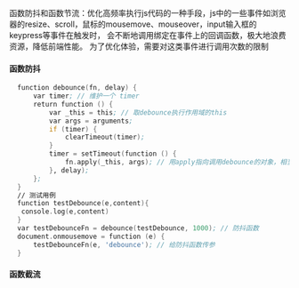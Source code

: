 函数防抖和函数节流：优化高频率执行js代码的一种手段，js中的一些事件如浏览器的resize、scroll，鼠标的mousemove、mouseover，input输入框的keypress等事件在触发时，
会不断地调用绑定在事件上的回调函数，极大地浪费资源，降低前端性能。
为了优化体验，需要对这类事件进行调用次数的限制

#### 函数防抖 
````asm
  function debounce(fn, delay) {
      var timer; // 维护一个 timer
      return function () {
          var _this = this; // 取debounce执行作用域的this
          var args = arguments;
          if (timer) {
              clearTimeout(timer);
          }
          timer = setTimeout(function () {
              fn.apply(_this, args); // 用apply指向调用debounce的对象，相当于_this.fn(args);
          }, delay);
      };
  }
  // 测试用例
  function testDebounce(e,content){
   console.log(e,content)
  }
  var testDebounceFn = debounce(testDebounce, 1000); // 防抖函数
  document.onmousemove = function (e) {
      testDebounceFn(e, 'debounce'); // 给防抖函数传参
  }
````

#### 函数截流
   
